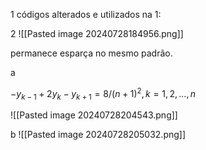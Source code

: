 

1
códigos alterados e utilizados na 1:

2
![[Pasted image 20240728184956.png]]

permanece esparça no mesmo padrão.

a

$-y_{k-1} + 2y_k - y_{k+1} = 8 / (n + 1)^2,  k = 1, 2, ..., n$

![[Pasted image 20240728204543.png]]

b
![[Pasted image 20240728205032.png]]

